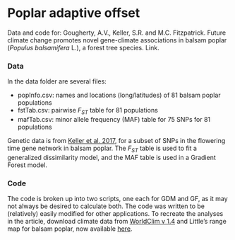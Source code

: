 Poplar adaptive offset
================

Data and code for: Gougherty, A.V., Keller, S.R. and M.C. Fitzpatrick.
Future climate change promotes novel gene-climate associations in balsam
poplar (*Populus balsamifera* L.), a forest tree species. Link.

### Data

In the data folder are several files:

  - popInfo.csv: names and locations (long/latitudes) of 81 balsam
    poplar populations
  - fstTab.csv: pairwise *F<sub>ST</sub>* table for 81 populations
  - mafTab.csv: minor allele frequency (MAF) table for 75 SNPs for 81
    populations

Genetic data is from [Keller et
al. 2017](https://academic.oup.com/jhered/article/109/1/47/4605251),
for a subset of SNPs in the flowering time gene network in balsam
poplar. The *F<sub>ST</sub>* table is used to fit a generalized
dissimilarity model, and the MAF table is used in a Gradient Forest
model.

### Code

The code is broken up into two scripts, one each for GDM and GF, as it
may not always be desired to calculate both. The code was written to be
(relatively) easily modified for other applications. To recreate the
analyses in the article, download climate data from [WorldClim
v 1.4](https://www.worldclim.org/data/v1.4/worldclim14.html) and
Little’s range map for balsam poplar, now available
[here](https://github.com/wpetry/USTreeAtlas/).
